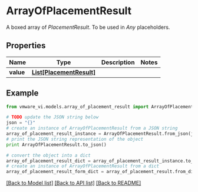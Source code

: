 # ArrayOfPlacementResult

A boxed array of *PlacementResult*. To be used in *Any* placeholders. 

## Properties
Name | Type | Description | Notes
------------ | ------------- | ------------- | -------------
**value** | [**List[PlacementResult]**](PlacementResult.md) |  | 

## Example

```python
from vmware_vi.models.array_of_placement_result import ArrayOfPlacementResult

# TODO update the JSON string below
json = "{}"
# create an instance of ArrayOfPlacementResult from a JSON string
array_of_placement_result_instance = ArrayOfPlacementResult.from_json(json)
# print the JSON string representation of the object
print ArrayOfPlacementResult.to_json()

# convert the object into a dict
array_of_placement_result_dict = array_of_placement_result_instance.to_dict()
# create an instance of ArrayOfPlacementResult from a dict
array_of_placement_result_form_dict = array_of_placement_result.from_dict(array_of_placement_result_dict)
```
[[Back to Model list]](../README.md#documentation-for-models) [[Back to API list]](../README.md#documentation-for-api-endpoints) [[Back to README]](../README.md)


